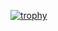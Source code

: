[![trophy](https://github-profile-trophy.vercel.app/?username=ryo-ma&theme=darkhub)](https://github.com/ryo-ma/github-profile-trophy)
